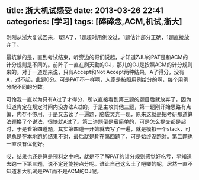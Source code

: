 title: 浙大机试感受
date: 2013-03-26 22:41 
categories: [学习]
tags: [碎碎念,ACM,机试,浙大]
---

刚刚从浙大复试回来，1题A了，1题超时用例没过，1题估计部分正确，1题直接放弃了。

最坑爹的是，直到考试结束，听旁边的哥们说起，才知道ZJU的PAT是和ACM的计分规则是不同的。前阵子一直在刷天勤的OJ，那儿的OJ是按照ACM的计分规则来的。对于一道题来说，只有Accept和Not Accept两种结果，A了得分，没有A，对不起，此题0分。可是PAT不一样啊，人家是按照用例给分的啊，每个用例分配不同的分数。

<!--more-->

可怜我一直以为只有A过了才得分，所以直接看到第三题的题目后就放弃了，因为知道肯定在规定时间内没办法A过的。于是主攻其他三题，第一题刚开始思路有点偏，内存不够用，于是又去读了一遍题，脑袋灵光一现，原来这就是把考研那道算法题换了个说法，很快就A过了。第二道题倒是蛮简单的，可是怎么提交都是超时，于是看第四道题，其实第四道一开始就去写了一遍，就是模拟一个stack，可是总是在本地跑的结果不对，最后就是耗在第四题了，可是始终没跑对。第二题也一直没有优化好。

哎，结果也还是算是预料之中吧，就是不了解PAT的计分规则感觉好吃亏，早知道去跑一下第三题，说不定还能捞点分呢。谁让自己这么土了吧唧的呢，居然一直不知道浙大机试是PAT而不是ACM的OJ呢。